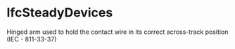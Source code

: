 IfcSteadyDevices
================
Hinged arm used to hold the contact wire in its correct across-track position
(IEC - 811-33-37)


